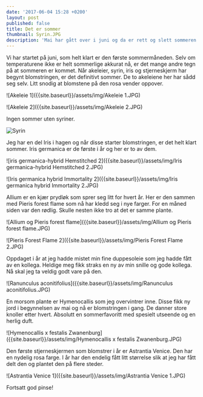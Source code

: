 ```yaml
---
date: '2017-06-04 15:28 +0200'
layout: post
published: false
title: Det er sommer
thumbnail: Syrin.JPG
description: 'Mai har gått over i juni og da er rett og slett sommeren her. '
---
```


Vi har startet på juni, som helt klart er den første sommermåneden. Selv om temperaturene ikke er helt sommerlige akkurat nå, er det mange andre tegn på at sommeren er kommet. Når akeleier, syrin, iris og stjerneskjerm har begynt blomstringen, er det definitivt sommer. 
De to akeleiene her har sådd seg selv. Litt snodig at blomstene på den rosa vender oppover.

![Akeleie 1]({{site.baseurl}}/assets/img/Akeleie 1.JPG)

![Akeleie 2]({{site.baseurl}}/assets/img/Akeleie 2.JPG)

<!--more-->

Ingen sommer uten syriner. 

![Syrin]({{site.baseurl}}/assets/img/Syrin.JPG)

Jeg har en del Iris i hagen og når disse starter blomstringen, er det helt klart sommer. Iris germanica er de første i år og her er to av dem. 

![iris germanica-hybrid Hemstitched 2]({{site.baseurl}}/assets/img/Iris germanica-hybrid Hemstitched 2.JPG)

![Iris germanica hybrid Immortality 2]({{site.baseurl}}/assets/img/Iris germanica hybrid Immortality 2.JPG)

Allium er en kjær prydløk som sprer seg litt for hvert år. Her er den sammen med Pieris forest flame som nå har kledd seg i nye farger. For en måned siden var den rødlig. Skulle nesten ikke tro at det er samme plante. 

![Allium og Pieris forest flame]({{site.baseurl}}/assets/img/Allium og Pieris forest flame.JPG)

![Pieris Forest Flame 2]({{site.baseurl}}/assets/img/Pieris Forest Flame 2.JPG)

Oppdaget i år at jeg hadde mistet min fine duppesoleie som jeg hadde fått av en kollega. Heldige meg fikk straks en ny av min snille og gode kollega. Nå skal jeg ta veldig godt vare på den. 

![Ranunculus aconitifolius]({{site.baseurl}}/assets/img/Ranunculus aconitifolius.JPG)

En morsom plante er Hymenocallis som jeg overvintrer inne. Disse fikk ny jord i begynnelsen av mai og nå er blomstringen i gang.  De danner store knoller etter hvert. Absolutt en sommerfavoritt med spesielt utseende og en herlig duft. 

![Hymenocallis x festalis Zwanenburg]({{site.baseurl}}/assets/img/Hymenocallis x festalis Zwanenburg.JPG)

Den første stjerneskjermen som blomstrer i år er Astrantia Venice. Den har en nydelig rosa farge. I år har den endelig fått litt størrelse slik at jeg har fått delt den og plantet den på flere steder. 

![Astrantia Venice 1]({{site.baseurl}}/assets/img/Astrantia Venice 1.JPG)

Fortsatt god pinse!





